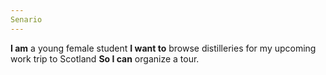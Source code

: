 ```yaml
---
Senario
---
```

**I am** a young female student **I want to** browse distilleries for my upcoming work trip to Scotland **So I can** organize a tour.